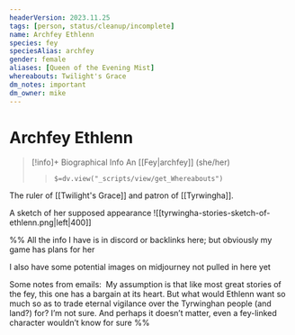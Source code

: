 ```yaml
---
headerVersion: 2023.11.25
tags: [person, status/cleanup/incomplete]
name: Archfey Ethlenn
species: fey
speciesAlias: archfey
gender: female
aliases: [Queen of the Evening Mist]
whereabouts: Twilight's Grace
dm_notes: important
dm_owner: mike
---
```

# Archfey Ethlenn
>[!info]+ Biographical Info
> An [[Fey|archfey]] (she/her)
>> `$=dv.view("_scripts/view/get_Whereabouts")`

The ruler of [[Twilight's Grace]] and patron of [[Tyrwingha]]. 

A sketch of her supposed appearance
![[tyrwingha-stories-sketch-of-ethlenn.png|left|400]]

%% All the info I have is in discord or backlinks here; but obviously my game has plans for her 

I also have some potential images on midjourney not pulled in here yet 

Some notes from emails:
 My assumption is that like most great stories of the fey, this one has a bargain at its heart. But what would Ethlenn want so much so as to trade eternal vigilance over the Tyrwinghan people (and land?) for? I’m not sure. And perhaps it doesn’t matter, even a fey-linked character wouldn’t know for sure
%%
